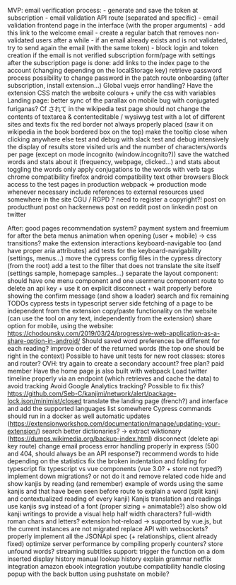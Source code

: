 MVP:
    email verification process:
        - generate and save the token at subscription
        - email validation API route (separated and specific)
        - email validation frontend page in the interface (with the proper arguments)
        - add this link to the welcome email
        - create a regular batch that removes non-validated users after a while
        - if an email already exists and is not validated, try to send again the email (with the same token)
        - block login and token creation if the email is not verified
    subscription form/page with settings
    after the subscription page is done: add links to the index page to the account (changing depending on the localStorage key)
    retrieve password process
    possibility to change password in the patch route
    onboarding (after subscription, install extension...)
    Global vuejs error handling?
    Have the extension CSS match the website colours + unify the css with variables
    Landing page: better sync of the parallax on mobile
    bug with conjugated furiganas? Cf されて in the wikipedia test page
    should not change the contents of textarea & contenteditable / wysiwyg
    test with a lot of different sites and texts
    fix the red border not always properly placed (saw it on wikipedia in the book bordered box on the top)
    make the tooltip close when clicking anywhere else
    test and debug with slack
    test and debug intensively the display of results
    store visited urls and the number of characters/words per page (except on mode incognito (window.incognito?))
    save the watched words and stats about it (frequency, webpage, clicked...) and stats about toggling the words
    only apply conjugations to the words with verb tags
    chrome compatibility
    firefox android compatibility
    text other browsers
    Block access to the test pages in production
    webpack => production mode whenever necessary
    include references to external resources used somewhere in the site
    CGU / RGPD ?
    need to register a copyright?!
    post on producthunt
    post on hackernews
    post on reddit
    post on linkedin
    post on twitter

After:
    good pages recommendation system?
    payment system and freemium for after the beta
    menus animation when opening (user + mobile) -> css transitions?
    make the extension interactions keyboard-navigable too (and have proper aria attributes)
    add tests for the keyboard-navigability (settings, menus...)
    move the cypress config files in the cypress directory (from the root)
    add a test to the filter that does not translate the site itself (settings sample, homepage samples...)
    separate the layout component: should have one menu component and one usermenu component
    route to delete an api key + use it on explicit disconnect + wait properly before showing the confirm message (and show a loader)
    search and fix remaining TODOs
    cypress tests in typescript
    server side fetching of a page to be independent from the extension
    copy/paste functionality on the website (can use the tool on any text, independently from the extension)
    share option for mobile, using the website: https://chodounsky.com/2019/03/24/progressive-web-application-as-a-share-option-in-android/
    Should saved word preferences be different for each reading?
    improve order of the returned words (the top one should be right in the context)
    Possible to have unit tests for new root classes: stores and router?
    OVH: try again to create a secondary account?
    free plan?
    paid member
    Have the home page js also built with webpack
    Load twitter timeline properly via an endpoint (which retrieves and cache the data) to avoid tracking
    Avoid Google Analytics tracking?
    Possible to fix this? https://github.com/Seb-C/kanjimi/network/alert/package-lock.json/minimist/closed
    translate the landing page (french?) and interface and add the supported languages list somewhere
    Cypress commands should run in a docker as well
    automatic updates (https://extensionworkshop.com/documentation/manage/updating-your-extension/)
    search better dictionaries? -> extract wiktionary (https://dumps.wikimedia.org/backup-index.html)
    disconnect (delete api key route)
    change email process
    error handling properly in express (500 and 404, should always be an API response?)
    recommend words to hide depending on the statistics
    fix the broken indentation and folding for typescript
    fix typescript vs vue components (vue 3.0? + store not typed?)
    implement down migrations? or not do it and remove related code
    hide and show kanjis by reading (and remember)
    example of words using the same kanjis and that have been seen before
    route to explain a word (split kanji and contextualized reading of every kanji)
    Kanjis translation and readings
    use kanjis svg instead of a font (proper sizing + animatable?)
    also show old kanji writings to provide a visual help
    half width characters? full-width roman chars and letters?
    extension hot-reload -> supported by vue.js, but the current instances are not migrated
    replace API with websockets?
    properly implement all the JSONApi spec (+ relationships, client already fixed)
    optimize server performance by compiling properly
    counters?
    store unfound words?
    streaming subtitles support: trigger the function on a dom inserted
    display history
    manual lookup history
    explain grammar
    netflix integration
    amazon ebook integration
    youtube compatibility
    handle closing popup with the back button using pushstate on mobile?
